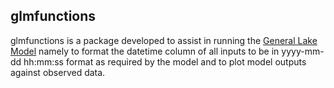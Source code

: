 ## glmfunctions 

glmfunctions is a package developed to assist in running the [General Lake Model](https://aed.see.uwa.edu.au/research/models/glm/) namely to format the datetime column of all inputs to be in yyyy-mm-dd hh:mm:ss format as required by the model and to plot model outputs against observed data. 
